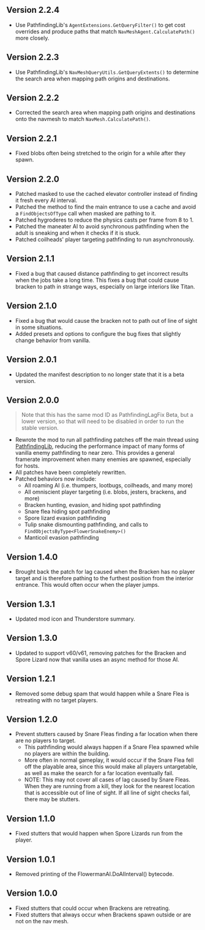 ## Version 2.2.4
- Use PathfindingLib's `AgentExtensions.GetQueryFilter()` to get cost overrides and produce paths that match `NavMeshAgent.CalculatePath()` more closely.

## Version 2.2.3
- Use PathfindingLib's `NavMeshQueryUtils.GetQueryExtents()` to determine the search area when mapping path origins and destinations.

## Version 2.2.2
- Corrected the search area when mapping path origins and destinations onto the navmesh to match `NavMesh.CalculatePath()`.

## Version 2.2.1
- Fixed blobs often being stretched to the origin for a while after they spawn.

## Version 2.2.0
- Patched masked to use the cached elevator controller instead of finding it fresh every AI interval.
- Patched the method to find the main entrance to use a cache and avoid a `FindObjectsOfType` call when masked are pathing to it.
- Patched hygroderes to reduce the physics casts per frame from 8 to 1.
- Patched the maneater AI to avoid synchronous pathfinding when the adult is sneaking and when it checks if it is stuck.
- Patched coilheads' player targeting pathfinding to run asynchronously.

## Version 2.1.1
- Fixed a bug that caused distance pathfinding to get incorrect results when the jobs take a long time. This fixes a bug that could cause bracken to path in strange ways, especially on large interiors like Titan.

## Version 2.1.0
- Fixed a bug that would cause the bracken not to path out of line of sight in some situations.
- Added presets and options to configure the bug fixes that slightly change behavior from vanilla.

## Version 2.0.1
- Updated the manifest description to no longer state that it is a beta version.

## Version 2.0.0
> Note that this has the same mod ID as PathfindingLagFix Beta, but a lower version, so that will need to be disabled in order to run the stable version.

- Rewrote the mod to run all pathfinding patches off the main thread using [PathfindingLib](https://thunderstore.io/c/lethal-company/p/Zaggy1024/PathfindingLib/), reducing the performance impact of many forms of vanilla enemy pathfinding to near zero. This provides a general framerate improvement when many enemies are spawned, especially for hosts.
- All patches have been completely rewritten.
- Patched behaviors now include:
  - All roaming AI (i.e. thumpers, lootbugs, coilheads, and many more)
  - All omniscient player targeting (i.e. blobs, jesters, brackens, and more)
  - Bracken hunting, evasion, and hiding spot pathfinding
  - Snare flea hiding spot pathfinding
  - Spore lizard evasion pathfinding
  - Tulip snake dismounting pathfinding, and calls to `FindObjectsByType<FlowerSnakeEnemy>()`
  - Manticoil evasion pathfinding

## Version 1.4.0
- Brought back the patch for lag caused when the Bracken has no player target and is therefore pathing to the furthest position from the interior entrance. This would often occur when the player jumps.

## Version 1.3.1
- Updated mod icon and Thunderstore summary.

## Version 1.3.0
- Updated to support v60/v61, removing patches for the Bracken and Spore Lizard now that vanilla uses an async method for those AI.

## Version 1.2.1
- Removed some debug spam that would happen while a Snare Flea is retreating with no target players.

## Version 1.2.0
- Prevent stutters caused by Snare Fleas finding a far location when there are no players to target.
  - This pathfinding would always happen if a Snare Flea spawned while no players are within the building.
  - More often in normal gameplay, it would occur if the Snare Flea fell off the playable area, since this would make all players untargetable, as well as make the search for a far location eventually fail.
  - NOTE: This may not cover all cases of lag caused by Snare Fleas. When they are running from a kill, they look for the nearest location that is accessible out of line of sight. If all line of sight checks fail, there may be stutters.

## Version 1.1.0
- Fixed stutters that would happen when Spore Lizards run from the player.

## Version 1.0.1
- Removed printing of the FlowermanAI.DoAIInterval() bytecode.

## Version 1.0.0
- Fixed stutters that could occur when Brackens are retreating.
- Fixed stutters that always occur when Brackens spawn outside or are not on the nav mesh.
